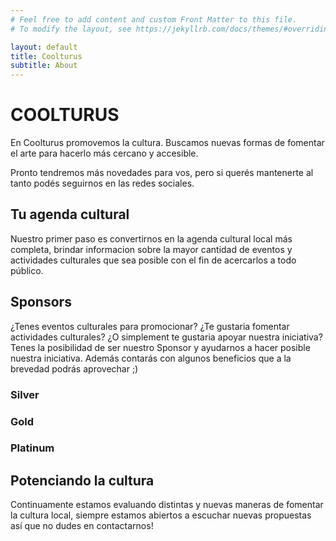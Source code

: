 ```yaml
---
# Feel free to add content and custom Front Matter to this file.
# To modify the layout, see https://jekyllrb.com/docs/themes/#overriding-theme-defaults

layout: default
title: Coolturus
subtitle: About
---
```

# COOLTURUS
En Coolturus promovemos la cultura. Buscamos nuevas formas de fomentar el arte para hacerlo más cercano y accesible.

Pronto tendremos más novedades para vos, pero si querés mantenerte al tanto podés seguirnos en las redes sociales.

## Tu agenda cultural
Nuestro primer paso es convertirnos en la agenda cultural local más completa, brindar informacion sobre la mayor cantidad de eventos y actividades culturales que sea posible con el fin de acercarlos a todo público. 

## Sponsors
¿Tenes eventos culturales para promocionar? ¿Te gustaria fomentar actividades culturales? ¿O simplement te gustaria apoyar nuestra iniciativa? Tenes la posibilidad de ser nuestro Sponsor y ayudarnos a hacer posible nuestra iniciativa. Además contarás con algunos beneficios que a la brevedad podrás aprovechar ;) 

### Silver
### Gold
### Platinum

## Potenciando la cultura
Continuamente estamos evaluando distintas y nuevas maneras de fomentar la cultura local, siempre estamos abiertos a escuchar nuevas propuestas así que no dudes en contactarnos!